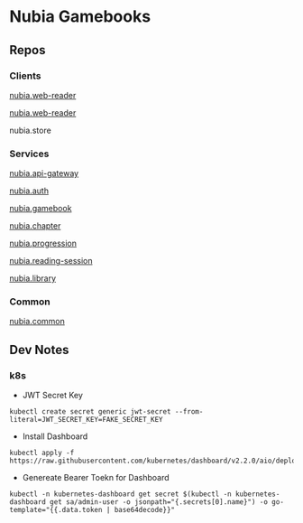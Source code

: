 # Nubia Gamebooks

## Repos
### Clients
[nubia.web-reader](https://github.com/nick-freitas/nubia.api-gateway)

[nubia.web-reader](https://github.com/nick-freitas/nubia.auth)

nubia.store

### Services
[nubia.api-gateway](https://github.com/nick-freitas/nubia.api-gateway)

[nubia.auth](https://github.com/nick-freitas/nubia.auth)

[nubia.gamebook](https://github.com/nick-freitas/nubia.gamebook)

[nubia.chapter](https://github.com/nick-freitas/nubia.chapter)

[nubia.progression](https://github.com/nick-freitas/nubia.progression)

[nubia.reading-session](https://github.com/nick-freitas/nubia.reading-session)

[nubia.library](https://github.com/nick-freitas/nubia.library)

### Common
[nubia.common](https://github.com/nick-freitas/nubia.common)


## Dev Notes

### k8s
* JWT Secret Key

```
kubectl create secret generic jwt-secret --from-literal=JWT_SECRET_KEY=FAKE_SECRET_KEY
``` 

* Install Dashboard

```
kubectl apply -f https://raw.githubusercontent.com/kubernetes/dashboard/v2.2.0/aio/deploy/recommended.yaml
```

* Genereate Bearer Toekn for Dashboard

```
kubectl -n kubernetes-dashboard get secret $(kubectl -n kubernetes-dashboard get sa/admin-user -o jsonpath="{.secrets[0].name}") -o go-template="{{.data.token | base64decode}}"
```

